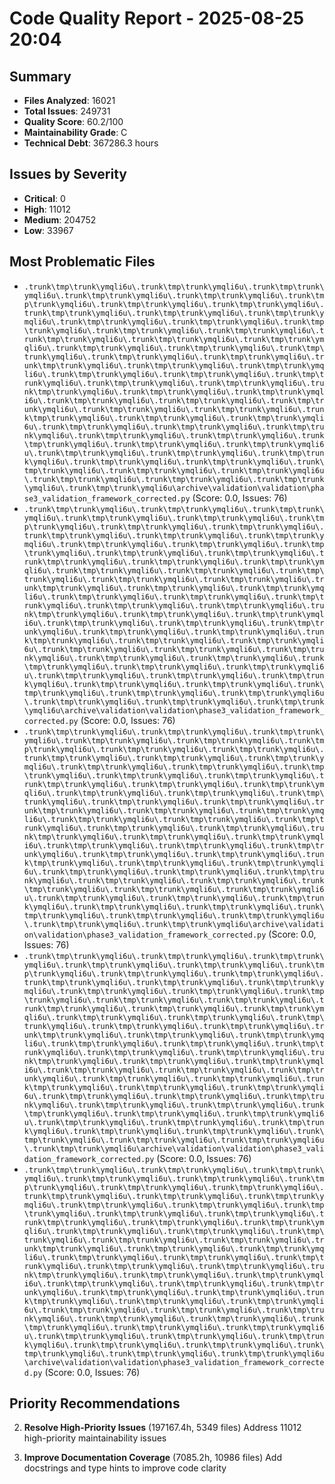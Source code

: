 # Code Quality Report - 2025-08-25 20:04

## Summary
- **Files Analyzed**: 16021
- **Total Issues**: 249731
- **Quality Score**: 60.2/100
- **Maintainability Grade**: C
- **Technical Debt**: 367286.3 hours

## Issues by Severity
- **Critical**: 0
- **High**: 11012
- **Medium**: 204752
- **Low**: 33967

## Most Problematic Files
- `.trunk\tmp\trunk\ymqli6u\.trunk\tmp\trunk\ymqli6u\.trunk\tmp\trunk\ymqli6u\.trunk\tmp\trunk\ymqli6u\.trunk\tmp\trunk\ymqli6u\.trunk\tmp\trunk\ymqli6u\.trunk\tmp\trunk\ymqli6u\.trunk\tmp\trunk\ymqli6u\.trunk\tmp\trunk\ymqli6u\.trunk\tmp\trunk\ymqli6u\.trunk\tmp\trunk\ymqli6u\.trunk\tmp\trunk\ymqli6u\.trunk\tmp\trunk\ymqli6u\.trunk\tmp\trunk\ymqli6u\.trunk\tmp\trunk\ymqli6u\.trunk\tmp\trunk\ymqli6u\.trunk\tmp\trunk\ymqli6u\.trunk\tmp\trunk\ymqli6u\.trunk\tmp\trunk\ymqli6u\.trunk\tmp\trunk\ymqli6u\.trunk\tmp\trunk\ymqli6u\.trunk\tmp\trunk\ymqli6u\.trunk\tmp\trunk\ymqli6u\.trunk\tmp\trunk\ymqli6u\.trunk\tmp\trunk\ymqli6u\.trunk\tmp\trunk\ymqli6u\.trunk\tmp\trunk\ymqli6u\.trunk\tmp\trunk\ymqli6u\.trunk\tmp\trunk\ymqli6u\.trunk\tmp\trunk\ymqli6u\.trunk\tmp\trunk\ymqli6u\.trunk\tmp\trunk\ymqli6u\.trunk\tmp\trunk\ymqli6u\.trunk\tmp\trunk\ymqli6u\.trunk\tmp\trunk\ymqli6u\.trunk\tmp\trunk\ymqli6u\.trunk\tmp\trunk\ymqli6u\.trunk\tmp\trunk\ymqli6u\.trunk\tmp\trunk\ymqli6u\.trunk\tmp\trunk\ymqli6u\.trunk\tmp\trunk\ymqli6u\.trunk\tmp\trunk\ymqli6u\.trunk\tmp\trunk\ymqli6u\.trunk\tmp\trunk\ymqli6u\.trunk\tmp\trunk\ymqli6u\.trunk\tmp\trunk\ymqli6u\.trunk\tmp\trunk\ymqli6u\.trunk\tmp\trunk\ymqli6u\.trunk\tmp\trunk\ymqli6u\.trunk\tmp\trunk\ymqli6u\.trunk\tmp\trunk\ymqli6u\.trunk\tmp\trunk\ymqli6u\.trunk\tmp\trunk\ymqli6u\.trunk\tmp\trunk\ymqli6u\.trunk\tmp\trunk\ymqli6u\.trunk\tmp\trunk\ymqli6u\.trunk\tmp\trunk\ymqli6u\.trunk\tmp\trunk\ymqli6u\.trunk\tmp\trunk\ymqli6u\.trunk\tmp\trunk\ymqli6u\.trunk\tmp\trunk\ymqli6u\.trunk\tmp\trunk\ymqli6u\.trunk\tmp\trunk\ymqli6u\archive\validation\validation\phase3_validation_framework_corrected.py` (Score: 0.0, Issues: 76)
- `.trunk\tmp\trunk\ymqli6u\.trunk\tmp\trunk\ymqli6u\.trunk\tmp\trunk\ymqli6u\.trunk\tmp\trunk\ymqli6u\.trunk\tmp\trunk\ymqli6u\.trunk\tmp\trunk\ymqli6u\.trunk\tmp\trunk\ymqli6u\.trunk\tmp\trunk\ymqli6u\.trunk\tmp\trunk\ymqli6u\.trunk\tmp\trunk\ymqli6u\.trunk\tmp\trunk\ymqli6u\.trunk\tmp\trunk\ymqli6u\.trunk\tmp\trunk\ymqli6u\.trunk\tmp\trunk\ymqli6u\.trunk\tmp\trunk\ymqli6u\.trunk\tmp\trunk\ymqli6u\.trunk\tmp\trunk\ymqli6u\.trunk\tmp\trunk\ymqli6u\.trunk\tmp\trunk\ymqli6u\.trunk\tmp\trunk\ymqli6u\.trunk\tmp\trunk\ymqli6u\.trunk\tmp\trunk\ymqli6u\.trunk\tmp\trunk\ymqli6u\.trunk\tmp\trunk\ymqli6u\.trunk\tmp\trunk\ymqli6u\.trunk\tmp\trunk\ymqli6u\.trunk\tmp\trunk\ymqli6u\.trunk\tmp\trunk\ymqli6u\.trunk\tmp\trunk\ymqli6u\.trunk\tmp\trunk\ymqli6u\.trunk\tmp\trunk\ymqli6u\.trunk\tmp\trunk\ymqli6u\.trunk\tmp\trunk\ymqli6u\.trunk\tmp\trunk\ymqli6u\.trunk\tmp\trunk\ymqli6u\.trunk\tmp\trunk\ymqli6u\.trunk\tmp\trunk\ymqli6u\.trunk\tmp\trunk\ymqli6u\.trunk\tmp\trunk\ymqli6u\.trunk\tmp\trunk\ymqli6u\.trunk\tmp\trunk\ymqli6u\.trunk\tmp\trunk\ymqli6u\.trunk\tmp\trunk\ymqli6u\.trunk\tmp\trunk\ymqli6u\.trunk\tmp\trunk\ymqli6u\.trunk\tmp\trunk\ymqli6u\.trunk\tmp\trunk\ymqli6u\.trunk\tmp\trunk\ymqli6u\.trunk\tmp\trunk\ymqli6u\.trunk\tmp\trunk\ymqli6u\.trunk\tmp\trunk\ymqli6u\.trunk\tmp\trunk\ymqli6u\.trunk\tmp\trunk\ymqli6u\.trunk\tmp\trunk\ymqli6u\.trunk\tmp\trunk\ymqli6u\.trunk\tmp\trunk\ymqli6u\.trunk\tmp\trunk\ymqli6u\.trunk\tmp\trunk\ymqli6u\.trunk\tmp\trunk\ymqli6u\.trunk\tmp\trunk\ymqli6u\.trunk\tmp\trunk\ymqli6u\.trunk\tmp\trunk\ymqli6u\archive\validation\validation\phase3_validation_framework_corrected.py` (Score: 0.0, Issues: 76)
- `.trunk\tmp\trunk\ymqli6u\.trunk\tmp\trunk\ymqli6u\.trunk\tmp\trunk\ymqli6u\.trunk\tmp\trunk\ymqli6u\.trunk\tmp\trunk\ymqli6u\.trunk\tmp\trunk\ymqli6u\.trunk\tmp\trunk\ymqli6u\.trunk\tmp\trunk\ymqli6u\.trunk\tmp\trunk\ymqli6u\.trunk\tmp\trunk\ymqli6u\.trunk\tmp\trunk\ymqli6u\.trunk\tmp\trunk\ymqli6u\.trunk\tmp\trunk\ymqli6u\.trunk\tmp\trunk\ymqli6u\.trunk\tmp\trunk\ymqli6u\.trunk\tmp\trunk\ymqli6u\.trunk\tmp\trunk\ymqli6u\.trunk\tmp\trunk\ymqli6u\.trunk\tmp\trunk\ymqli6u\.trunk\tmp\trunk\ymqli6u\.trunk\tmp\trunk\ymqli6u\.trunk\tmp\trunk\ymqli6u\.trunk\tmp\trunk\ymqli6u\.trunk\tmp\trunk\ymqli6u\.trunk\tmp\trunk\ymqli6u\.trunk\tmp\trunk\ymqli6u\.trunk\tmp\trunk\ymqli6u\.trunk\tmp\trunk\ymqli6u\.trunk\tmp\trunk\ymqli6u\.trunk\tmp\trunk\ymqli6u\.trunk\tmp\trunk\ymqli6u\.trunk\tmp\trunk\ymqli6u\.trunk\tmp\trunk\ymqli6u\.trunk\tmp\trunk\ymqli6u\.trunk\tmp\trunk\ymqli6u\.trunk\tmp\trunk\ymqli6u\.trunk\tmp\trunk\ymqli6u\.trunk\tmp\trunk\ymqli6u\.trunk\tmp\trunk\ymqli6u\.trunk\tmp\trunk\ymqli6u\.trunk\tmp\trunk\ymqli6u\.trunk\tmp\trunk\ymqli6u\.trunk\tmp\trunk\ymqli6u\.trunk\tmp\trunk\ymqli6u\.trunk\tmp\trunk\ymqli6u\.trunk\tmp\trunk\ymqli6u\.trunk\tmp\trunk\ymqli6u\.trunk\tmp\trunk\ymqli6u\.trunk\tmp\trunk\ymqli6u\.trunk\tmp\trunk\ymqli6u\.trunk\tmp\trunk\ymqli6u\.trunk\tmp\trunk\ymqli6u\.trunk\tmp\trunk\ymqli6u\.trunk\tmp\trunk\ymqli6u\.trunk\tmp\trunk\ymqli6u\.trunk\tmp\trunk\ymqli6u\.trunk\tmp\trunk\ymqli6u\.trunk\tmp\trunk\ymqli6u\.trunk\tmp\trunk\ymqli6u\.trunk\tmp\trunk\ymqli6u\.trunk\tmp\trunk\ymqli6u\archive\validation\validation\phase3_validation_framework_corrected.py` (Score: 0.0, Issues: 76)
- `.trunk\tmp\trunk\ymqli6u\.trunk\tmp\trunk\ymqli6u\.trunk\tmp\trunk\ymqli6u\.trunk\tmp\trunk\ymqli6u\.trunk\tmp\trunk\ymqli6u\.trunk\tmp\trunk\ymqli6u\.trunk\tmp\trunk\ymqli6u\.trunk\tmp\trunk\ymqli6u\.trunk\tmp\trunk\ymqli6u\.trunk\tmp\trunk\ymqli6u\.trunk\tmp\trunk\ymqli6u\.trunk\tmp\trunk\ymqli6u\.trunk\tmp\trunk\ymqli6u\.trunk\tmp\trunk\ymqli6u\.trunk\tmp\trunk\ymqli6u\.trunk\tmp\trunk\ymqli6u\.trunk\tmp\trunk\ymqli6u\.trunk\tmp\trunk\ymqli6u\.trunk\tmp\trunk\ymqli6u\.trunk\tmp\trunk\ymqli6u\.trunk\tmp\trunk\ymqli6u\.trunk\tmp\trunk\ymqli6u\.trunk\tmp\trunk\ymqli6u\.trunk\tmp\trunk\ymqli6u\.trunk\tmp\trunk\ymqli6u\.trunk\tmp\trunk\ymqli6u\.trunk\tmp\trunk\ymqli6u\.trunk\tmp\trunk\ymqli6u\.trunk\tmp\trunk\ymqli6u\.trunk\tmp\trunk\ymqli6u\.trunk\tmp\trunk\ymqli6u\.trunk\tmp\trunk\ymqli6u\.trunk\tmp\trunk\ymqli6u\.trunk\tmp\trunk\ymqli6u\.trunk\tmp\trunk\ymqli6u\.trunk\tmp\trunk\ymqli6u\.trunk\tmp\trunk\ymqli6u\.trunk\tmp\trunk\ymqli6u\.trunk\tmp\trunk\ymqli6u\.trunk\tmp\trunk\ymqli6u\.trunk\tmp\trunk\ymqli6u\.trunk\tmp\trunk\ymqli6u\.trunk\tmp\trunk\ymqli6u\.trunk\tmp\trunk\ymqli6u\.trunk\tmp\trunk\ymqli6u\.trunk\tmp\trunk\ymqli6u\.trunk\tmp\trunk\ymqli6u\.trunk\tmp\trunk\ymqli6u\.trunk\tmp\trunk\ymqli6u\.trunk\tmp\trunk\ymqli6u\.trunk\tmp\trunk\ymqli6u\.trunk\tmp\trunk\ymqli6u\.trunk\tmp\trunk\ymqli6u\.trunk\tmp\trunk\ymqli6u\.trunk\tmp\trunk\ymqli6u\.trunk\tmp\trunk\ymqli6u\.trunk\tmp\trunk\ymqli6u\.trunk\tmp\trunk\ymqli6u\.trunk\tmp\trunk\ymqli6u\.trunk\tmp\trunk\ymqli6u\archive\validation\validation\phase3_validation_framework_corrected.py` (Score: 0.0, Issues: 76)
- `.trunk\tmp\trunk\ymqli6u\.trunk\tmp\trunk\ymqli6u\.trunk\tmp\trunk\ymqli6u\.trunk\tmp\trunk\ymqli6u\.trunk\tmp\trunk\ymqli6u\.trunk\tmp\trunk\ymqli6u\.trunk\tmp\trunk\ymqli6u\.trunk\tmp\trunk\ymqli6u\.trunk\tmp\trunk\ymqli6u\.trunk\tmp\trunk\ymqli6u\.trunk\tmp\trunk\ymqli6u\.trunk\tmp\trunk\ymqli6u\.trunk\tmp\trunk\ymqli6u\.trunk\tmp\trunk\ymqli6u\.trunk\tmp\trunk\ymqli6u\.trunk\tmp\trunk\ymqli6u\.trunk\tmp\trunk\ymqli6u\.trunk\tmp\trunk\ymqli6u\.trunk\tmp\trunk\ymqli6u\.trunk\tmp\trunk\ymqli6u\.trunk\tmp\trunk\ymqli6u\.trunk\tmp\trunk\ymqli6u\.trunk\tmp\trunk\ymqli6u\.trunk\tmp\trunk\ymqli6u\.trunk\tmp\trunk\ymqli6u\.trunk\tmp\trunk\ymqli6u\.trunk\tmp\trunk\ymqli6u\.trunk\tmp\trunk\ymqli6u\.trunk\tmp\trunk\ymqli6u\.trunk\tmp\trunk\ymqli6u\.trunk\tmp\trunk\ymqli6u\.trunk\tmp\trunk\ymqli6u\.trunk\tmp\trunk\ymqli6u\.trunk\tmp\trunk\ymqli6u\.trunk\tmp\trunk\ymqli6u\.trunk\tmp\trunk\ymqli6u\.trunk\tmp\trunk\ymqli6u\.trunk\tmp\trunk\ymqli6u\.trunk\tmp\trunk\ymqli6u\.trunk\tmp\trunk\ymqli6u\.trunk\tmp\trunk\ymqli6u\.trunk\tmp\trunk\ymqli6u\.trunk\tmp\trunk\ymqli6u\.trunk\tmp\trunk\ymqli6u\.trunk\tmp\trunk\ymqli6u\.trunk\tmp\trunk\ymqli6u\.trunk\tmp\trunk\ymqli6u\.trunk\tmp\trunk\ymqli6u\.trunk\tmp\trunk\ymqli6u\.trunk\tmp\trunk\ymqli6u\.trunk\tmp\trunk\ymqli6u\.trunk\tmp\trunk\ymqli6u\.trunk\tmp\trunk\ymqli6u\.trunk\tmp\trunk\ymqli6u\.trunk\tmp\trunk\ymqli6u\.trunk\tmp\trunk\ymqli6u\.trunk\tmp\trunk\ymqli6u\.trunk\tmp\trunk\ymqli6u\.trunk\tmp\trunk\ymqli6u\archive\validation\validation\phase3_validation_framework_corrected.py` (Score: 0.0, Issues: 76)

## Priority Recommendations
2. **Resolve High-Priority Issues** (197167.4h, 5349 files)
   Address 11012 high-priority maintainability issues

3. **Improve Documentation Coverage** (7085.2h, 10986 files)
   Add docstrings and type hints to improve code clarity

